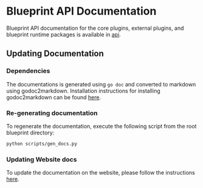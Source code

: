 # Blueprint API Documentation

Blueprint API documentation for the core plugins, external plugins, and blueprint runtime packages is available in [api](api/).

## Updating Documentation

### Dependencies

The documentations is generated using ```go doc``` and converted to markdown using godoc2markdown.
Installation instructions for installing godoc2markdown can be found [here](https://git.sr.ht/~humaid/godoc2markdown).

### Re-generating documentation

To regenerate the documentation, execute the following script from the root blueprint directory:

```bash
python scripts/gen_docs.py
```

### Updating Website docs

To update the documentation on the website, please follow the instructions [here](https://github.com/Blueprint-uServices/Blueprint-uServices.github.io/tree/main#updating-documentation).